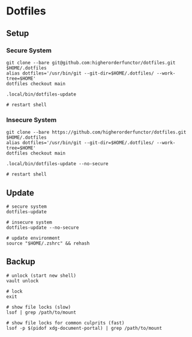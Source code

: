 # Dotfiles

## Setup

### Secure System

```console
git clone --bare git@github.com:higherorderfunctor/dotfiles.git $HOME/.dotfiles
alias dotfiles='/usr/bin/git --git-dir=$HOME/.dotfiles/ --work-tree=$HOME'
dotfiles checkout main

.local/bin/dotfiles-update

# restart shell
```

### Insecure System

```console
git clone --bare https://github.com/higherorderfunctor/dotfiles.git $HOME/.dotfiles
alias dotfiles='/usr/bin/git --git-dir=$HOME/.dotfiles/ --work-tree=$HOME'
dotfiles checkout main

.local/bin/dotfiles-update --no-secure

# restart shell
```

## Update

```console
# secure system
dotfiles-update

# insecure system
dotfiles-update --no-secure

# update environment
source "$HOME/.zshrc" && rehash
```

## Backup

```console
# unlock (start new shell)
vault unlock

# lock
exit

# show file locks (slow)
lsof | grep /path/to/mount

# show file locks for common culprits (fast)
lsof -p $(pidof xdg-document-portal) | grep /path/to/mount
```
